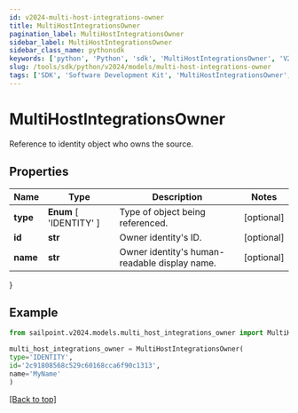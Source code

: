 ```yaml
---
id: v2024-multi-host-integrations-owner
title: MultiHostIntegrationsOwner
pagination_label: MultiHostIntegrationsOwner
sidebar_label: MultiHostIntegrationsOwner
sidebar_class_name: pythonsdk
keywords: ['python', 'Python', 'sdk', 'MultiHostIntegrationsOwner', 'V2024MultiHostIntegrationsOwner'] 
slug: /tools/sdk/python/v2024/models/multi-host-integrations-owner
tags: ['SDK', 'Software Development Kit', 'MultiHostIntegrationsOwner', 'V2024MultiHostIntegrationsOwner']
---
```


# MultiHostIntegrationsOwner

Reference to identity object who owns the source.

## Properties

Name | Type | Description | Notes
------------ | ------------- | ------------- | -------------
**type** |  **Enum** [  'IDENTITY' ] | Type of object being referenced. | [optional] 
**id** | **str** | Owner identity's ID. | [optional] 
**name** | **str** | Owner identity's human-readable display name. | [optional] 
}

## Example

```python
from sailpoint.v2024.models.multi_host_integrations_owner import MultiHostIntegrationsOwner

multi_host_integrations_owner = MultiHostIntegrationsOwner(
type='IDENTITY',
id='2c91808568c529c60168cca6f90c1313',
name='MyName'
)

```
[[Back to top]](#) 

